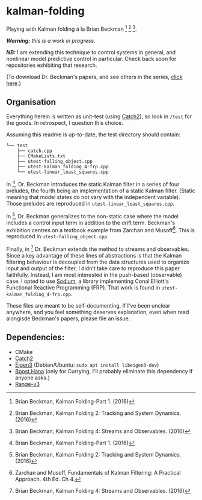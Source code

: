 # kalman-folding
Playing with Kalman folding à la Brian Beckman [^kf-1] [^kf-2] [^kf-4].

***Warning:*** *this is a work in progress.*

***NB:*** I am extending this technique to control systems in general, and nonlinear model predictive control in particular. Check back soon for repositories exhibiting that research.

(To download Dr. Beckman's papers, and see others in the series, [click here](http://vixra.org/author/brian_beckman).)

## Organisation

Everything herein is written as unit-test (using [Catch2](https://github.com/catchorg/Catch2)), so look in `/test` for the goods. In retrospect, I question this choice.


Assuming this readme is up-to-date, the test directory should contain:
```
└── test
    ├── catch.cpp
    ├── CMakeLists.txt
    ├── utest-falling_object.cpp
    ├── utest-kalman_folding_4-frp.cpp
    └── utest-linear_least_squares.cpp
```
In [^kf-1], Dr. Beckman introduces the static Kalman filter in a series of four preludes, the fourth being an implementation of a static Kalman filter. (Static meaning that model states do not vary with the independent variable). Those preludes are reproduced in `utest-linear_least_squares.cpp`.

In [^kf-2], Dr. Beckman generalizes to the non-static case where the model includes a control input term in addition to the drift term. Beckman's exhibition centres on a textbook example from Zarchan and Musoff[^Z&M]. This is reproduced in `utest-falling_object.cpp`.

Finally, in [^kf-4] Dr. Beckman extends the method to streams and observables.  Since a key advantage of these lines of abstractions is that the Kalman filtering behaviour is decoupled from the data structures used to organize input and output of the filter, I didn't take care to reproduce this paper faithfully.  Instead, I am most interested in the push-based (observable) case. I opted to use [Sodium](https://github.com/SodiumFRP/sodium-cxx), a library implementing Conal Elliott's Functional Reactive Programming (FRP). That work is found in `utest-kalman_folding_4-frp.cpp`.

These files are meant to be self-documenting. If I've been unclear anywhere, and you feel something deserves explanation, even when read alongisde Beckman's papers, please file an issue.

## Dependencies:
 * CMake
 * [Catch2](https://github.com/catchorg/Catch2)
 * [Eigen3](ihttp://eigen.tuxfamily.org/index.php?title=Main_Page) (Debian/Ubuntu: `sudo apt install libeigen3-dev`)
 * [Boost.Hana](https://www.boost.org/doc/libs/1_61_0/libs/hana/doc/html/index.html) (only for Currying, I'll probably eliminate this dependency if anyone asks.)
 * [Range-v3](https://github.com/ericniebler/range-v3)

[^kf-1]: Brian Beckman, Kalman Folding-Part 1. (2016)

[^kf-2]: Brian Beckman, Kalman Folding 2: Tracking and System Dynamics. (2016)

[^kf-4]: Brian Beckman, Kalman Folding 4: Streams and Observables. (2016)

[^Z&M]: Zarchan and Musoff, Fundamentals of Kalman Filtering: A Practical Approach. 4th Ed. Ch 4.

